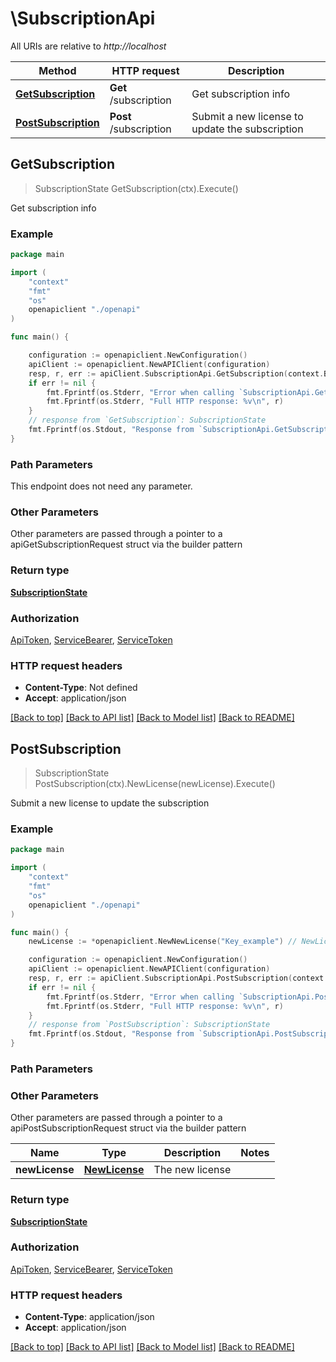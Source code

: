 # \SubscriptionApi

All URIs are relative to *http://localhost*

Method | HTTP request | Description
------------- | ------------- | -------------
[**GetSubscription**](SubscriptionApi.md#GetSubscription) | **Get** /subscription | Get subscription info
[**PostSubscription**](SubscriptionApi.md#PostSubscription) | **Post** /subscription | Submit a new license to update the subscription



## GetSubscription

> SubscriptionState GetSubscription(ctx).Execute()

Get subscription info



### Example

```go
package main

import (
    "context"
    "fmt"
    "os"
    openapiclient "./openapi"
)

func main() {

    configuration := openapiclient.NewConfiguration()
    apiClient := openapiclient.NewAPIClient(configuration)
    resp, r, err := apiClient.SubscriptionApi.GetSubscription(context.Background()).Execute()
    if err != nil {
        fmt.Fprintf(os.Stderr, "Error when calling `SubscriptionApi.GetSubscription``: %v\n", err)
        fmt.Fprintf(os.Stderr, "Full HTTP response: %v\n", r)
    }
    // response from `GetSubscription`: SubscriptionState
    fmt.Fprintf(os.Stdout, "Response from `SubscriptionApi.GetSubscription`: %v\n", resp)
}
```

### Path Parameters

This endpoint does not need any parameter.

### Other Parameters

Other parameters are passed through a pointer to a apiGetSubscriptionRequest struct via the builder pattern


### Return type

[**SubscriptionState**](SubscriptionState.md)

### Authorization

[ApiToken](../README.md#ApiToken), [ServiceBearer](../README.md#ServiceBearer), [ServiceToken](../README.md#ServiceToken)

### HTTP request headers

- **Content-Type**: Not defined
- **Accept**: application/json

[[Back to top]](#) [[Back to API list]](../README.md#documentation-for-api-endpoints)
[[Back to Model list]](../README.md#documentation-for-models)
[[Back to README]](../README.md)


## PostSubscription

> SubscriptionState PostSubscription(ctx).NewLicense(newLicense).Execute()

Submit a new license to update the subscription



### Example

```go
package main

import (
    "context"
    "fmt"
    "os"
    openapiclient "./openapi"
)

func main() {
    newLicense := *openapiclient.NewNewLicense("Key_example") // NewLicense | The new license

    configuration := openapiclient.NewConfiguration()
    apiClient := openapiclient.NewAPIClient(configuration)
    resp, r, err := apiClient.SubscriptionApi.PostSubscription(context.Background()).NewLicense(newLicense).Execute()
    if err != nil {
        fmt.Fprintf(os.Stderr, "Error when calling `SubscriptionApi.PostSubscription``: %v\n", err)
        fmt.Fprintf(os.Stderr, "Full HTTP response: %v\n", r)
    }
    // response from `PostSubscription`: SubscriptionState
    fmt.Fprintf(os.Stdout, "Response from `SubscriptionApi.PostSubscription`: %v\n", resp)
}
```

### Path Parameters



### Other Parameters

Other parameters are passed through a pointer to a apiPostSubscriptionRequest struct via the builder pattern


Name | Type | Description  | Notes
------------- | ------------- | ------------- | -------------
 **newLicense** | [**NewLicense**](NewLicense.md) | The new license | 

### Return type

[**SubscriptionState**](SubscriptionState.md)

### Authorization

[ApiToken](../README.md#ApiToken), [ServiceBearer](../README.md#ServiceBearer), [ServiceToken](../README.md#ServiceToken)

### HTTP request headers

- **Content-Type**: application/json
- **Accept**: application/json

[[Back to top]](#) [[Back to API list]](../README.md#documentation-for-api-endpoints)
[[Back to Model list]](../README.md#documentation-for-models)
[[Back to README]](../README.md)

